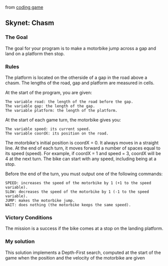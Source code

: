 from [coding game](www.codingame.com)

## Skynet: Chasm

### The Goal
The goal for your program is to make a motorbike jump across a gap and land on a platform then stop.

### Rules

The platform is located on the otherside of a gap in the road above a chasm. The lengths of the road, gap and platform are measured in cells.
 

At the start of the program, you are given:

    The variable road: the length of the road before the gap.
    The variable gap: the length of the gap.
    The variable platform: the length of the platform.

At the start of each game turn, the motorbike gives you:

    The variable speed: its current speed.
    The variable coordX: its position on the road.

The motorbike's initial position is coordX = 0. It always moves in a straight line. At the end of each turn, it moves forward a number of spaces equal to its speed (speed). For example, if coordX = 1 and speed = 3, coordX will be 4 at the next turn. The bike can start with any speed, including being at a stop.
 

Before the end of the turn, you must output one of the following commands:

    SPEED: increases the speed of the motorbike by 1 (+1 to the speed variable).
    SLOW: decreases the speed of the motorbike by 1 (-1 to the speed variable).
    JUMP: makes the motorbike jump.
    WAIT: does nothing (the motorbike keeps the same speed).

 
### Victory Conditions
The mission is a success if the bike comes at a stop on the landing platform.

### My solution
This solution implements a Depth-First search, computed at the start of the game when the position and the velocity of the motorbike are given
